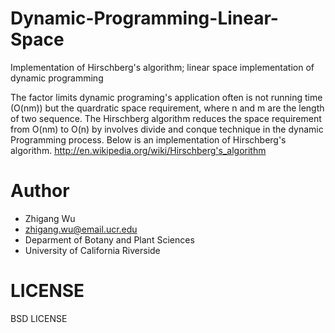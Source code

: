Dynamic-Programming-Linear-Space
================================

Implementation of Hirschberg's algorithm; linear space implementation of dynamic programming


The factor limits dynamic programing's application often is not running time (O(nm)) 
but the quardratic space requirement, where n and m are the length of two sequence.
The Hirschberg algorithm reduces the space requirement from O(nm) to O(n) by involves 
divide and conque technique in the dynamic Programming process. Below is an 
implementation of Hirschberg's algorithm. 
http://en.wikipedia.org/wiki/Hirschberg's_algorithm


Author
=========
* Zhigang Wu
* zhigang.wu@email.ucr.edu
* Deparment of Botany and Plant Sciences
* University of California Riverside

LICENSE
=========
BSD LICENSE


